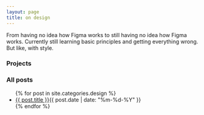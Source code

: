 ```yaml
---
layout: page
title: on design
---
```


<p>
    From having no idea how Figma works to still having no idea how Figma works. Currently still learning basic principles and getting everything wrong. But like, with style.
</p>


<p>
<h3>Projects</h3>
</p>


<p>
<h3>All posts</h3>
</p>
<section class="posts">
    <ul>
        {% for post in site.categories.design %}
        <li><a href="{{ site.baseurl }}{{ post.url }}">{{ post.title }}</a><time
                datetime="{{ post.date | date_to_xmlschema }}">{{ post.date | date: "%m-%d-%Y" }}</time></li>
        {% endfor %}
    </ul>
</section>